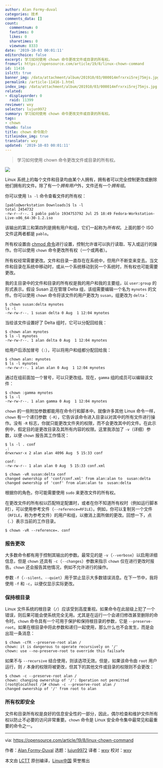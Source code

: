 ```yaml
---
author: Alan Formy-duval
categories: 技术
comments_data: []
count:
  commentnum: 0
  favtimes: 0
  likes: 0
  sharetimes: 0
  viewnum: 8333
date: '2019-10-03 00:01:11'
editorchoice: false
excerpt: 学习如何使用 chown 命令更改文件或目录的所有权。
fromurl: https://opensource.com/article/19/8/linux-chown-command
id: 11416
islctt: true
banner_img: /data/attachment/album/201910/03/000014mfrxrxi5rej75mjs.jpg
permalink: /article-11416-1.html
index_img: /data/attachment/album/201910/03/000014mfrxrxi5rej75mjs.jpg.thumb.jpg
related:
- displayorder: 0
  raid: 11399
reviewer: wxy
selector: lujun9972
summary: 学习如何使用 chown 命令更改文件或目录的所有权。
tags:
- chown
thumb: false
title: chown 命令简介
titleindex_img: true
translator: wxy
updated: '2019-10-03 00:01:11'
---
```



> 
> 学习如何使用 chown 命令更改文件或目录的所有权。
> 
> 
> 


![](/data/attachment/album/201910/03/000014mfrxrxi5rej75mjs.jpg)


Linux 系统上的每个文件和目录均由某个人拥有，拥有者可以完全控制更改或删除他们拥有的文件。除了有一个*拥有用户*外，文件还有一个*拥有组*。


你可以使用 `ls -l` 命令查看文件的所有权：



```
[pablo@workstation Downloads]$ ls -l
total 2454732
-rw-r--r--. 1 pablo pablo 1934753792 Jul 25 18:49 Fedora-Workstation-Live-x86_64-30-1.2.iso
```

该输出的第三和第四列是拥有用户和组，它们一起称为*所有权*。上面的那个 ISO 文件这两者都是 `pablo`。


所有权设置由 [chmod 命令](https://opensource.com/article/19/8/introduction-linux-chmod-command)进行设置，控制允许谁可以执行读取、写入或运行的操作。你可以使用 `chown` 命令更改所有权（一个或两者）。


所有权经常需要更改。文件和目录一直存在在系统中，但用户不断变来变去。当文件和目录在系统中移动时，或从一个系统移动到另一个系统时，所有权也可能需要更改。


我的主目录中的文件和目录的所有权是我的用户和我的主要组，以 `user:group` 的形式表示。假设 Susan 正在管理 Delta 组，该组需要编辑一个名为 `mynotes` 的文件。你可以使用 `chown` 命令将该文件的用户更改为 `susan`，组更改为 `delta`：



```
$ chown susan:delta mynotes
ls -l
-rw-rw-r--. 1 susan delta 0 Aug  1 12:04 mynotes
```

当给该文件设置好了 Delta 组时，它可以分配回给我：



```
$ chown alan mynotes
$ ls -l mynotes
-rw-rw-r--. 1 alan delta 0 Aug  1 12:04 mynotes
```

给用户后添加冒号（`:`），可以将用户和组都分配回给我：



```
$ chown alan: mynotes
$ ls -l mynotes
-rw-rw-r--. 1 alan alan 0 Aug  1 12:04 mynotes
```

通过在组前面加一个冒号，可以只更改组。现在，`gamma` 组的成员可以编辑该文件：



```
$ chown :gamma mynotes
$ ls -l
-rw-rw-r--. 1 alan gamma 0 Aug  1 12:04 mynotes
```

`chown` 的一些附加参数都能用在命令行和脚本中。就像许多其他 Linux 命令一样，`chown` 有一个递归参数（`-R`），它告诉该命令进入目录以对其中的所有文件进行操作。没有 `-R` 标志，你就只能更改文件夹的权限，而不会更改其中的文件。在此示例中，假定目的是更改目录及其所有内容的权限。这里我添加了 `-v`（详细）参数，以便 `chown` 报告其工作情况：



```
$ ls -l . conf
.:
drwxrwxr-x 2 alan alan 4096 Aug  5 15:33 conf

conf:
-rw-rw-r-- 1 alan alan 0 Aug  5 15:33 conf.xml

$ chown -vR susan:delta conf
changed ownership of 'conf/conf.xml' from alan:alan to  susan:delta
changed ownership of 'conf' from alan:alan to  susan:delta
```

根据你的角色，你可能需要使用 `sudo` 来更改文件的所有权。


在更改文件的所有权以匹配特定配置时，或者在你不知道所有权时（例如运行脚本时），可以使用参考文件（`--reference=RFILE`）。例如，你可以复制另一个文件（`RFILE`，称为参考文件）的用户和组，以撤消上面所做的更改。回想一下，点（`.`）表示当前的工作目录。



```
$ chown -vR --reference=. conf
```

### 报告更改


大多数命令都有用于控制其输出的参数。最常见的是 `-v`（`--verbose`）以启用详细信息，但是 `chown` 还具有 `-c`（`--changes`）参数来指示 `chown` 仅在进行更改时报告。`chown` 还会报告其他情况，例如不允许进行的操作。


参数 `-f`（`--silent`、`--quiet`）用于禁止显示大多数错误消息。在下一节中，我将使用 `-f` 和 `-c`，以便仅显示实际更改。


### 保持根目录


Linux 文件系统的根目录（`/`）应该受到高度重视。如果命令在此层级上犯了一个错误，则后果可能会使系统完全无用。尤其是在运行一个会递归修改甚至删除的命令时。`chown` 命令具有一个可用于保护和保持根目录的参数，它是 `--preserve-root`。如果在根目录中将此参数和递归一起使用，那么什么也不会发生，而是会出现一条消息：



```
$ chown -cfR --preserve-root alan /
chown: it is dangerous to operate recursively on '/'
chown: use --no-preserve-root to override this failsafe
```

如果不与 `--recursive` 结合使用，则该选项无效。但是，如果该命令由 `root` 用户运行，则 `/` 本身的权限将被更改，但其下的其他文件或目录的权限则不会更改：



```
$ chown -c --preserve-root alan /
chown: changing ownership of '/': Operation not permitted
[root@localhost /]# chown -c --preserve-root alan /
changed ownership of '/' from root to alan
```

### 所有权即安全


文件和目录所有权是良好的信息安全性的一部分，因此，偶尔检查和维护文件所有权以防止不必要的访问非常重要。`chown` 命令是 Linux 安全命令集中最常见和最重要的命令之一。




---


via: <https://opensource.com/article/19/8/linux-chown-command>


作者：[Alan Formy-Duval](https://opensource.com/users/alanfdosshttps://opensource.com/users/sethhttps://opensource.com/users/alanfdosshttps://opensource.com/users/sethhttps://opensource.com/users/greg-phttps://opensource.com/users/alanfdoss) 选题：[lujun9972](https://github.com/lujun9972) 译者：[wxy](https://github.com/wxy) 校对：[wxy](https://github.com/wxy)


本文由 [LCTT](https://github.com/LCTT/TranslateProject) 原创编译，[Linux中国](https://linux.cn/) 荣誉推出